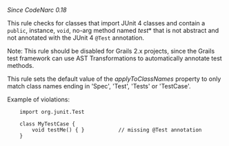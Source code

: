 
*Since CodeNarc 0.18*

This rule checks for classes that import JUnit 4 classes and contain a `public`, instance, `void`,
no-arg method named *test** that is not abstract and not annotated with the JUnit 4 `@Test` annotation.

Note: This rule should be disabled for Grails 2.x projects, since the Grails test framework can use
AST Transformations to automatically annotate test methods.

This rule sets the default value of the *applyToClassNames* property to only match class names
ending in 'Spec', 'Test', 'Tests' or 'TestCase'.

Example of violations:

```
    import org.junit.Test

    class MyTestCase {
        void testMe() { }           // missing @Test annotation
    }
```

